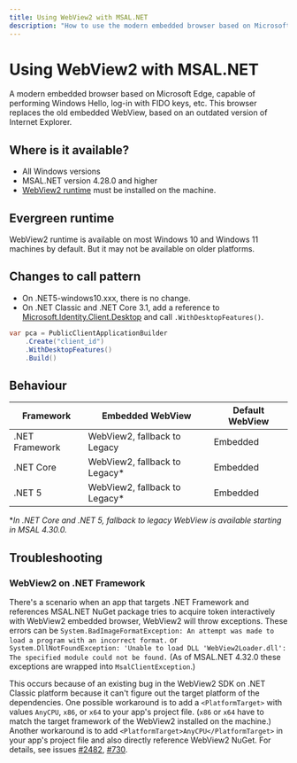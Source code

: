 ```yaml
---
title: Using WebView2 with MSAL.NET
description: "How to use the modern embedded browser based on Microsoft Edge with MSAL.NET applications."
---
```


# Using WebView2 with MSAL.NET

A modern embedded browser based on Microsoft Edge, capable of performing Windows Hello, log-in with FIDO keys, etc. This browser replaces the old embedded WebView, based on an outdated version of Internet Explorer.

## Where is it available?

- All Windows versions
- MSAL.NET version 4.28.0 and higher
- [WebView2 runtime](/microsoft-edge/webview2/) must be installed on the machine.

## Evergreen runtime

WebView2 runtime is available on most Windows 10 and Windows 11 machines by default. But it may not be available on older platforms.

## Changes to call pattern

- On .NET5-windows10.xxx, there is no change.
- On .NET Classic and .NET Core 3.1, add a reference to [Microsoft.Identity.Client.Desktop](https://www.nuget.org/packages/Microsoft.Identity.Client.Desktop/) and call `.WithDesktopFeatures()`.

```csharp
var pca = PublicClientApplicationBuilder
    .Create("client_id")
    .WithDesktopFeatures()
    .Build()
```

## Behaviour

|  Framework      | Embedded WebView              | Default WebView |
|-----------------|-------------------------------|-----------------|
|  .NET Framework | WebView2, fallback to Legacy  | Embedded |  
|  .NET Core      | WebView2, fallback to Legacy* | Embedded |
|  .NET 5         | WebView2, fallback to Legacy* | Embedded |

*_In .NET Core and .NET 5, fallback to legacy WebView is available starting in MSAL 4.30.0._

## Troubleshooting

### WebView2 on .NET Framework

There's a scenario when an app that targets .NET Framework and references MSAL.NET NuGet package tries to acquire token interactively with WebView2 embedded browser, WebView2 will throw exceptions. These errors can be `System.BadImageFormatException: An attempt was made to load a program with an incorrect format.` or `System.DllNotFoundException: 'Unable to load DLL 'WebView2Loader.dll': The specified module could not be found.` (As of MSAL.NET 4.32.0 these exceptions are wrapped into `MsalClientException`.)

This occurs because of an existing bug in the WebView2 SDK on .NET Classic platform because it can't figure out the target platform of the dependencies. One possible workaround is to add a `<PlatformTarget>` with values `AnyCPU`, `x86`, or `x64` to your app's project file. (`x86` or `x64` have to match the target framework of the WebView2 installed on the machine.) Another workaround is to add `<PlatformTarget>AnyCPU</PlatformTarget>` in your app's project file and also directly reference WebView2 NuGet. For details, see issues [#2482](https://github.com/AzureAD/microsoft-authentication-library-for-dotnet/issues/2482), [#730](https://github.com/MicrosoftEdge/WebView2Feedback/issues/730#issuecomment-803132248).
